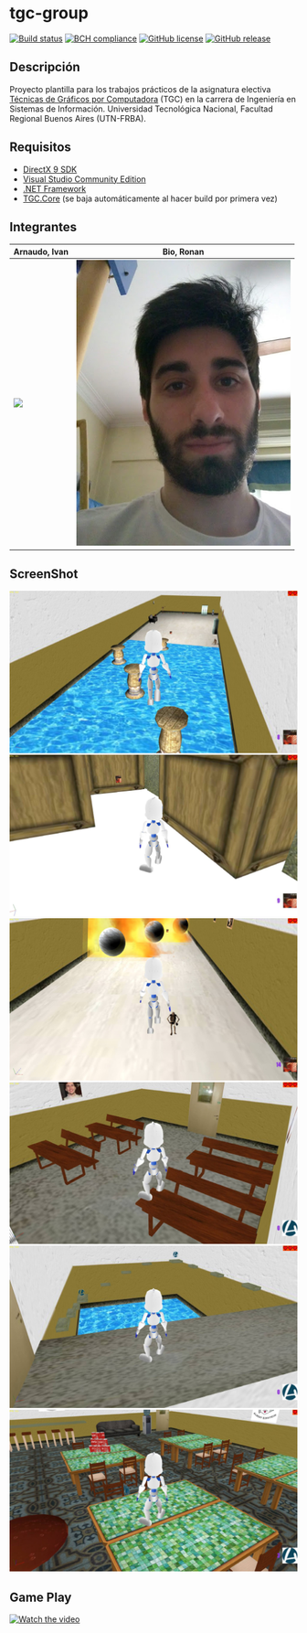 # tgc-group
[![Build status](https://ci.appveyor.com/api/projects/status/uvyboubq91uhwf3v?svg=true)](https://ci.appveyor.com/project/rejurime/tgc-group)
[![BCH compliance](https://bettercodehub.com/edge/badge/tgc-utn/tgc-group?branch=master)](https://bettercodehub.com/)
[![GitHub license](https://img.shields.io/github/license/tgc-utn/tgc-group.svg)](https://github.com/tgc-utn/tgc-group/blob/master/LICENSE)
[![GitHub release](https://img.shields.io/github/release/tgc-utn/tgc-group.svg)](https://github.com/tgc-utn/tgc-group/releases)

## Descripción
Proyecto plantilla para los trabajos prácticos de la asignatura electiva [Técnicas de Gráficos por Computadora](http://tgc-utn.github.io/) (TGC) en la carrera de Ingeniería en Sistemas de Información. Universidad Tecnológica Nacional, Facultad Regional Buenos Aires (UTN-FRBA).

## Requisitos
* [DirectX 9 SDK](http://www.microsoft.com/en-us/download/details.aspx?displaylang=en&id=6812)
* [Visual Studio Community Edition](https://www.visualstudio.com/vs/community)
* [.NET Framework](https://www.microsoft.com/net/download/Windows/run)
* [TGC.Core](https://www.nuget.org/packages/TGC.Core/) (se baja automáticamente al hacer build por primera vez)

## Integrantes ##
Arnaudo, Ivan  |  Bio, Ronan
------------ | -------------
<img src="https://github.com/IvanArnaudo/2018_2C_3572_ESTACION_DE_PODER/blob/master/TGC.Group/Media/fotos/índice.jpg" height="500"> | <img src="https://github.com/IvanArnaudo/2018_2C_3572_ESTACION_DE_PODER/blob/master/TGC.Group/Media/fotos/IMG_20181127_150011184.jpg" height="500">

## ScreenShot ##
![screenshot2](https://github.com/IvanArnaudo/2018_2C_3572_ESTACION_DE_PODER/blob/master/TGC.Group/Media/capturas/screen2.jpg)
![screenshot3](https://github.com/IvanArnaudo/2018_2C_3572_ESTACION_DE_PODER/blob/master/TGC.Group/Media/capturas/screen3.jpg)
![screenshot4](https://github.com/IvanArnaudo/2018_2C_3572_ESTACION_DE_PODER/blob/master/TGC.Group/Media/capturas/screen4.jpg)
![screenshot5](https://github.com/IvanArnaudo/2018_2C_3572_ESTACION_DE_PODER/blob/master/TGC.Group/Media/capturas/screen5.jpg)
![screenshot6](https://github.com/IvanArnaudo/2018_2C_3572_ESTACION_DE_PODER/blob/master/TGC.Group/Media/capturas/screen6.jpg)
![screenshot7](https://github.com/IvanArnaudo/2018_2C_3572_ESTACION_DE_PODER/blob/master/TGC.Group/Media/capturas/screen7.jpg)

## Game Play ##
[![Watch the video](http://i3.ytimg.com/vi/kqNqJ5uxf-M/hqdefault.jpg)](https://www.youtube.com/watch?v=kqNqJ5uxf-M)
